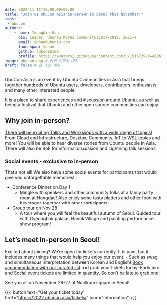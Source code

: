 ```yaml
---
date: 2022-11-11T19:00:00+09:00
title: "Join us UbuCon Asia in-person in Seoul this November!"
tags:
 - ubucon
authors:
    - name: Youngbin Han
      bio: Leader, Ubuntu Korea Community(2017~2018, 2021~)
      email: ybhan@ubuntu.com
      launchpad: ybhan
      github: sukso96100
      profile: https://avatars2.githubusercontent.com/u/1916739?s=460&v=4
image: ubucon.png # 커버 이미지 URL
draft: false # 글 초안 여부
---
```


UbuCon Asia is an event by Ubuntu Communities in Asia that brings together hundreds of Ubuntu users, developers, contributors, enthusiasts  and many other interested people.

It is a place to share experiences and discussion around Ubuntu, as well as being a festival that Ubuntu and other open source communities can enjoy.

## Why join in-person?
[There will be exciting Talks and Workshops with a wide range of topics!](https://2022.ubucon.asia/sessions/) From Cloud and Infrastructure, Desktop, Community, IoT to WSL topics and more! You will be able to hear diverse stories from Ubuntu people in Asia. There will also be BoF for informal discussion and Lightning talk sessions.

### Social events - exclusive to in-person
That’s not all! We also have some social events for participants that would give you unforgettable memories!

- Conference Dinner on Day 1
  - Mingle with speakers and other community folks at a fancy party room at Hongdae! Also enjoy some tasty platters and other food with beverages together with other participants!
- Group tour on Nov 28
  - A tour where you will feel the beautiful autumn of Seoul. Guided tour with Gyeongbok palace, Hanok Village and painting performance show program!

## Let’s meet in-person in Seoul!
Excited about joining? We’re open for tickets currently. It is paid, but it includes many things that would help you enjoy our event. - Such as swag and simultaneous interpretation between Korean and English!
[Book accommodation with our curated list](https://2022.ubucon.asia/venue-and-travel/accommodations/) and grab your tickets today! Early bird and Social event tickets are limited in quantity. So don’t be late to grab one!

See you all on November 26-27 at Nuritkum square in Seoul!

{{< button text="Get your ticket today" href="https://2022.ubucon.asia/tickets/" icon="information" >}}


